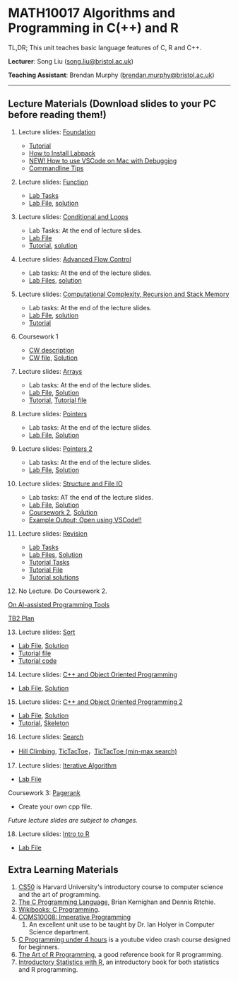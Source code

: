 # MATH10017 Algorithms and Programming in C(++) and R

TL,DR; This unit teaches basic language features of C, R and C++. 

**Lecturer**: Song Liu (song.liu@bristol.ac.uk)

**Teaching Assistant**: Brendan Murphy (brendan.murphy@bristol.ac.uk)

-----------
## Lecture Materials (Download slides to your PC before reading them!)

1. Lecture slides: [Foundation](lecs/lec1.pdf)
   - [Tutorial](lecs/tutorial1.pptx)
   - [How to Install Labpack](labpack-howto/labpack-howto.md)
   - [NEW! How to use VSCode on Mac with Debugging](VS-code-for-mac.md)
   - [Commandline Tips](commandline_tips/tips.md)

2. Lecture slides: [Function](lecs/lec2.pdf)
   - [Lab Tasks](labs/lab1.pptx)
   - [Lab File](labs/lab1.zip), [solution](labs/lab1_sol.zip)

3. Lecture slides: [Conditional and Loops](lecs/lec3.pdf)
   - Lab Tasks: At the end of lecture slides. 
   - [Lab File](labs/lab2.zip)
   - [Tutorial](labs/tutorial2.pdf),  [solution](labs/lab_2_sol.zip)

4. Lecture slides: [Advanced Flow Control](lecs/lec4.pdf)
   - Lab tasks: At the end of the lecture slides. 
   - [Lab Files](labs/lab3.zip), [solution](labs/lab_3_sol.zip)

5. Lecture slides: [Computational Complexity, Recursion and Stack Memory](lecs/lec5.pdf)
   - Lab tasks: At the end of the lecture slides. 
   - [Lab File](labs/lab_4.zip), [solution](labs/lab_4_sol.zip)
   - [Tutorial](labs/tutorial3.pdf)

5. Coursework 1
   - [CW description](lecs/cw1.pdf)
   - [CW file](labs/cw1.zip), [Solution](labs/cw1_sol.zip)

6. Lecture slides: [Arrays](lecs/lec6.pdf)
   - Lab tasks: At the end of the lecture slides. 
   - [Lab File](labs/lab_5.zip), [Solution](labs/lab_5_sol.zip)
   - [Tutorial](tutorial4.pdf), [Tutorial file](tutorial4.c)

7. Lecture slides: [Pointers](lecs/lec7.pdf)
   - Lab tasks: At the end of the lecture slides. 
   - [Lab File](labs/lab_6.zip), [Solution](labs/lab_6_sol.zip)

8. Lecture slides: [Pointers 2](lecs/lec8.pdf)
   - Lab tasks: At the end of the lecture slides. 
   - [Lab File](labs/Lab_7.zip), [Solution](labs/lab_7_sol.zip)

9. Lecture slides: [Structure and File IO](lecs/lec9_.pdf)
   - Lab tasks: AT the end of the lecture slides. 
   - [Lab File](labs/lab8.zip), [Solution](labs/lab8_sol.zip)
   - [Coursework 2](lecs/cw2.pdf), [Solution](labs/cw2_sol.c)
   - [Example Output; Open using VSCode!!](/labs/cw2_output.txt)
   <!-- - [CW2 File](labs/cw2.zip) -->

10. Lecture slides: [Revision](/lecs/lec10.pdf)
       - [Lab Tasks](labs/lab9.pdf)
       - [Lab Files](labs/lab9.zip), [Solution](labs/lab9_sol.zip)
       - [Tutorial Tasks](labs/tutorial6.pdf)
       - [Tutorial File](labs/tutorial6.c)
       - [Tutorial solutions](labs/tutorial6_solutions.c)
       
11. No Lecture. Do Coursework 2. 

[On AI-assisted Programming Tools](misc/llm.md)

[TB2 Plan](misc/TB2_plan.md)

13.  Lecture slides: [Sort](lecs/lec11.pdf)
   - [Lab File](labs/lab_10.zip), [Solution](labs/lab10_sol.c)
   - [Tutorial file](labs/tutorial7.pdf)
   - [Tutorial code](labs/tutorial7.c)

14.  Lecture slides: [C++ and Object Oriented Programming](lecs/lec12.pdf)
   - [Lab File](labs/lab11.zip), [Solution](labs/lab11.cpp)

15.   Lecture slides: [C++ and Object Oriented Programming 2](lecs/lec13.pdf)
   - [Lab File](labs/lab12.zip), [Solution](labs/lab12.cpp)
   - [Tutorial](lecs/lec13_tutorial.pdf), [Skeleton](labs/lec13_tutorial.cpp)

16. Lecture slides: [Search](lecs/lec14.pdf) 
   - [Hill Climbing](labs/hill_climbing.cpp), [TicTacToe](labs/ttt.cpp)，[TicTacToe (min-max search)](labs/ttt_minmax.cpp)

17. Lecture slides: [Iterative Algorithm](lecs/lec15.pdf) 
   - [Lab File](labs/lab14.zip)

Coursework 3: [Pagerank](lecs/pagerank.pdf)
   - Create your own cpp file. 

_Future lecture slides are subject to changes._

18. Lecture slides: [Intro to R](lecs/lec16.pdf) 
   - [Lab File](labs/lab15.zip)



## Extra Learning Materials

1. [CS50](https://www.youtube.com/c/cs50) is Harvard University's introductory course to computer science and the art of programming. 
2. [The C Programming Language](https://www.amazon.co.uk/C-Programming-Language-2nd/dp/0131103628), Brian Kernighan and Dennis Ritchie. 
3. [Wikibooks: C Programming](https://en.wikibooks.org/wiki/C_Programming). 
4. [COMS10008: Imperative Programming](http://people.cs.bris.ac.uk/~ian//COMS10008/)
   1. An excellent unit use to be taught by Dr. Ian Holyer in Computer Science department. 
5. [C Programming under 4 hours](https://www.youtube.com/watch?v=KJgsSFOSQv0&t=7521s) is a youtube video crash course designed for beginners. 
6. [The Art of R Programming](https://www.oreilly.com/library/view/the-art-of/9781593273842/), a good reference book for R programming. 
7. [Introductory Statistics with R](https://link.springer.com/book/10.1007/978-0-387-79054-1), an introductory book for both statistics and R programming. 
